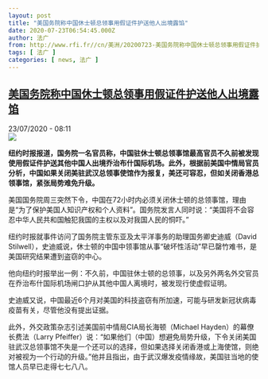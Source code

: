 ```yaml
---
layout: post
title: "美国务院称中国休士顿总领事用假证件护送他人出境露馅"
date: 2020-07-23T06:54:45.000Z
author: 法广
from: http://www.rfi.fr//cn/美洲/20200723-美国务院称中国休士顿总领事用假证件护送他人出境露馅
tags: [ 法广 ]
categories: [ news, 法广 ]
---
```

<!--1595487285000-->
[美国务院称中国休士顿总领事用假证件护送他人出境露馅](http://www.rfi.fr//cn/%E7%BE%8E%E6%B4%B2/20200723-%E7%BE%8E%E5%9B%BD%E5%8A%A1%E9%99%A2%E7%A7%B0%E4%B8%AD%E5%9B%BD%E4%BC%91%E5%A3%AB%E9%A1%BF%E6%80%BB%E9%A2%86%E4%BA%8B%E7%94%A8%E5%81%87%E8%AF%81%E4%BB%B6%E6%8A%A4%E9%80%81%E4%BB%96%E4%BA%BA%E5%87%BA%E5%A2%83%E9%9C%B2%E9%A6%85)
------

<div>
<div>23/07/2020 - 08:11</div><img src="https://s.rfi.fr/media/display/e1cc605e-cc2f-11ea-b6c7-005056bff430/w:310/p:16x9/ap20204441613014_0.jpg"><p><strong>纽约时报报道，国务院一名官员称，中国驻休士顿总领事馆最高官员不久前被发现使用假证件护送其他中国人出境乔治布什国际机场。此外，根据前美国中情局官员分析，中国如果关闭美驻武汉总领事使馆作为报复，美还可容忍，但如关闭香港总领事馆，紧张局势难免升级。</strong></p><div class="t-content__body u-clearfix"><div class="m-interstitial"></div><p>美国国务院周三突然下令，中国在72小时内必须关闭休士顿的总领事馆，理由是“为了保护美国人知识产权和个人资料”。国务院发言人同时说：“美国将不会容忍中华人民共和国触犯我国的主权以及对我国人民的恫吓。”</p><p>纽约时报就事件访问了国务院主管东亚及太平洋事务的助理国务卿史迪威（David Stilwell），史迪威说，休士顿的中国中领事馆从事“破坏性活动”早已罄竹难书，是美国研究结果遭到盗窃的中心。</p><p>他向纽约时报举出一例：不久前，中国驻休士顿的总领事，以及另外两名外交官员在乔治布什国际机场闸口护从其他中国人离境时，被发现行使虚假证明。</p><p>史迪威又说，中国最近6个月对美国的科技盗窃有所加速，可能与研发新冠状病毒疫苗有关，尽管他没有提出证据。</p><p>此外，外交政策杂志引述美国前中情局CIA局长海顿（Michael Hayden）的幕僚长费法（Larry Pfeiffer）说：“如果他们（中国）想避免局势升级，下令关闭美国驻武汉总领事馆不失是一个还可以的选择，但如果选择关闭香港或上海使馆，则绝对被视为一个行动的升级。”他并且指出，由于武汉爆发疫情缘故，美国驻当地的使馆人员早已走得七七八八。</p><div class="o-self-promo o-self-promo--nl o-self-promo--hidden" data-selfpromo-newsletter></div><div class="o-self-promo o-self-promo--app o-self-promo--hidden" data-selfpromo-app></div></div>
</div>
